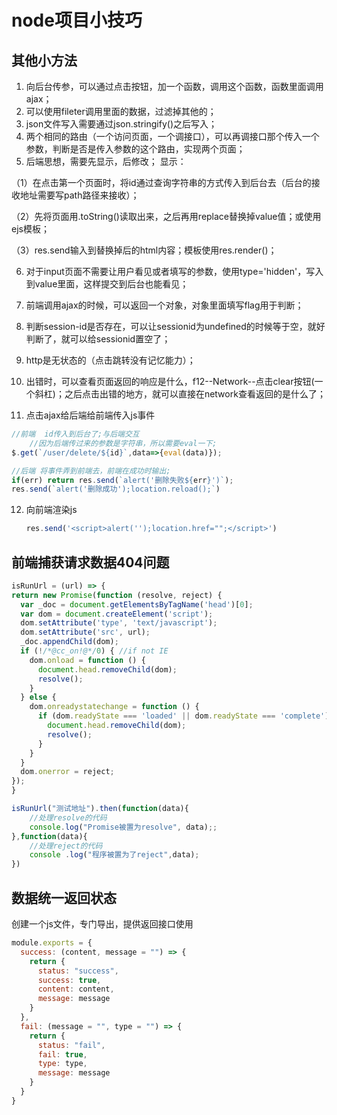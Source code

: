 # node项目小技巧

## 其他小方法
1. 向后台传参，可以通过点击按钮，加一个函数，调用这个函数，函数里面调用ajax；
2. 可以使用fileter调用里面的数据，过滤掉其他的；
3. json文件写入需要通过json.stringify()之后写入；
4. 两个相同的路由（一个访问页面，一个调接口），可以再调接口那个传入一个参数，判断是否是传入参数的这个路由，实现两个页面；
5. 后端思想，需要先显示，后修改；
显示：

（1）在点击第一个页面时，将id通过查询字符串的方式传入到后台去（后台的接收地址需要写path路径来接收）；

（2）先将页面用.toString()读取出来，之后再用replace替换掉value值；或使用ejs模板；

（3）res.send输入到替换掉后的html内容；模板使用res.render()；

6. 对于input页面不需要让用户看见或者填写的参数，使用type='hidden'，写入到value里面，这样提交到后台也能看见；
7. 前端调用ajax的时候，可以返回一个对象，对象里面填写flag用于判断；
8. 判断session-id是否存在，可以让sessionid为undefined的时候等于空，就好判断了，就可以给sessionid置空了；

9. http是无状态的（点击跳转没有记忆能力）；
10. 出错时，可以查看页面返回的响应是什么，f12--Network--点击clear按钮(一个斜杠)；之后点击出错的地方，就可以直接在network查看返回的是什么了；
11. 点击ajax给后端给前端传入js事件
```js
//前端  id传入到后台了;与后端交互
    //因为后端传过来的参数是字符串，所以需要eval一下;
$.get(`/user/delete/${id}`,data=>{eval(data)});

//后端 将事件弄到前端去，前端在成功时输出;
if(err) return res.send(`alert('删除失败${err}')`);
res.send(`alert('删除成功');location.reload();`)
```

12. 向前端渲染js

    ```js
    res.send('<script>alert('');location.href="";</script>')
    ```

    

## 前端捕获请求数据404问题

```js
isRunUrl = (url) => {
return new Promise(function (resolve, reject) {
  var _doc = document.getElementsByTagName('head')[0];
  var dom = document.createElement('script');
  dom.setAttribute('type', 'text/javascript');
  dom.setAttribute('src', url);
  _doc.appendChild(dom);
  if (!/*@cc_on!@*/0) { //if not IE
    dom.onload = function () {
      document.head.removeChild(dom);
      resolve();
    }
  } else {
    dom.onreadystatechange = function () {
      if (dom.readyState === 'loaded' || dom.readyState === 'complete') {
        document.head.removeChild(dom);
        resolve();
      }
    }
  }
  dom.onerror = reject;
});
}

isRunUrl("测试地址").then(function(data){
    //处理resolve的代码
    console.log("Promise被置为resolve", data);;
},function(data){
    //处理reject的代码
    console .log("程序被置为了reject",data);
})
```



## 数据统一返回状态

创建一个js文件，专门导出，提供返回接口使用
```js
module.exports = {
  success: (content, message = "") => {
    return {
      status: "success",
      success: true,
      content: content,
      message: message
    }
  },
  fail: (message = "", type = "") => {
    return {
      status: "fail",
      fail: true,
      type: type,
      message: message
    }
  }
}
```

